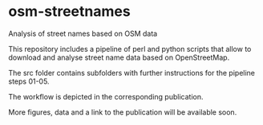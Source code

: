 # osm-streetnames
Analysis of street names based on OSM data

This repository includes a pipeline of perl and python scripts that allow to
download and analyse street name data based on OpenStreetMap.

The src folder contains subfolders with further instructions for the
pipeline steps 01-05.

The workflow is depicted in the corresponding publication.

More figures, data and a link to the publication will be available soon.
